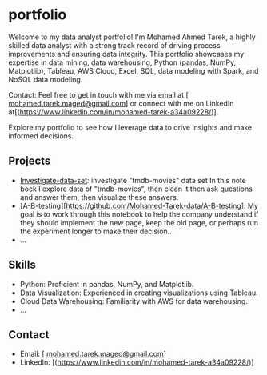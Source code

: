 # portfolio
Welcome to my data analyst portfolio! I'm Mohamed Ahmed Tarek, a highly skilled data analyst with a strong track record of driving process improvements and ensuring data integrity. This portfolio showcases my expertise in data mining, data warehousing, Python (pandas, NumPy, Matplotlib), Tableau, AWS Cloud, Excel, SQL, data modeling with Spark, and NoSQL data modeling.


Contact: Feel free to get in touch with me via email at [	mohamed.tarek.maged@gmail.com] or connect with me on LinkedIn at[(https://www.linkedin.com/in/mohamed-tarek-a34a09228/)].

Explore my portfolio to see how I leverage data to drive insights and make informed decisions.



## Projects
- [Investigate-data-set]((https://github.com/Mohamed-Tarek-data/Investigate-data-set)): investigate "tmdb-movies" data set In this note bock I explore data of "tmdb-movies", then clean it then ask questions and answer them, then visualize these answers.
- [A-B-testing][https://github.com/Mohamed-Tarek-data/A-B-testing]: My goal is to work through this notebook to help the company understand if they should implement the new page, keep the old page, or perhaps run the experiment longer to make their decision..
- ...

## Skills
- Python: Proficient in pandas, NumPy, and Matplotlib.
- Data Visualization: Experienced in creating visualizations using Tableau.
- Cloud Data Warehousing: Familiarity with AWS for data warehousing.
- ...

## Contact
- Email: [	mohamed.tarek.maged@gmail.com]
- LinkedIn: [(https://www.linkedin.com/in/mohamed-tarek-a34a09228/)]
